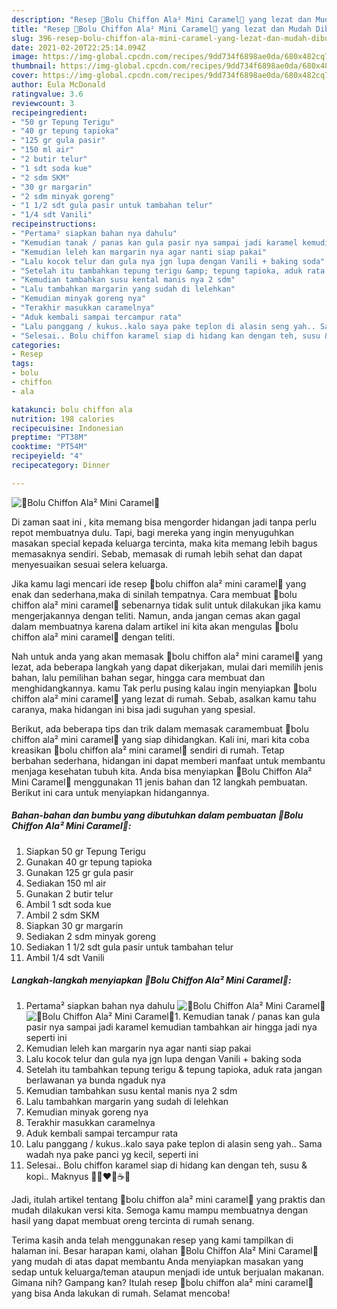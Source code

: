 ```yaml
---
description: "Resep 🍰Bolu Chiffon Ala² Mini Caramel🍰 yang lezat dan Mudah Dibuat"
title: "Resep 🍰Bolu Chiffon Ala² Mini Caramel🍰 yang lezat dan Mudah Dibuat"
slug: 396-resep-bolu-chiffon-ala-mini-caramel-yang-lezat-dan-mudah-dibuat
date: 2021-02-20T22:25:14.094Z
image: https://img-global.cpcdn.com/recipes/9dd734f6898ae0da/680x482cq70/🍰bolu-chiffon-ala-mini-caramel🍰-foto-resep-utama.jpg
thumbnail: https://img-global.cpcdn.com/recipes/9dd734f6898ae0da/680x482cq70/🍰bolu-chiffon-ala-mini-caramel🍰-foto-resep-utama.jpg
cover: https://img-global.cpcdn.com/recipes/9dd734f6898ae0da/680x482cq70/🍰bolu-chiffon-ala-mini-caramel🍰-foto-resep-utama.jpg
author: Eula McDonald
ratingvalue: 3.6
reviewcount: 3
recipeingredient:
- "50 gr Tepung Terigu"
- "40 gr tepung tapioka"
- "125 gr gula pasir"
- "150 ml air"
- "2 butir telur"
- "1 sdt soda kue"
- "2 sdm SKM"
- "30 gr margarin"
- "2 sdm minyak goreng"
- "1 1/2 sdt gula pasir untuk tambahan telur"
- "1/4 sdt Vanili"
recipeinstructions:
- "Pertama² siapkan bahan nya dahulu"
- "Kemudian tanak / panas kan gula pasir nya sampai jadi karamel kemudian tambahkan air hingga jadi nya seperti ini"
- "Kemudian leleh kan margarin nya agar nanti siap pakai"
- "Lalu kocok telur dan gula nya jgn lupa dengan Vanili + baking soda"
- "Setelah itu tambahkan tepung terigu &amp; tepung tapioka, aduk rata jangan berlawanan ya bunda ngaduk nya"
- "Kemudian tambahkan susu kental manis nya 2 sdm"
- "Lalu tambahkan margarin yang sudah di lelehkan"
- "Kemudian minyak goreng nya"
- "Terakhir masukkan caramelnya"
- "Aduk kembali sampai tercampur rata"
- "Lalu panggang / kukus..kalo saya pake teplon di alasin seng yah.. Sama wadah nya pake panci yg kecil, seperti ini"
- "Selesai.. Bolu chiffon karamel siap di hidang kan dengan teh, susu &amp; kopi.. Maknyus 👍🏻❤🍰☕🍵"
categories:
- Resep
tags:
- bolu
- chiffon
- ala

katakunci: bolu chiffon ala 
nutrition: 198 calories
recipecuisine: Indonesian
preptime: "PT38M"
cooktime: "PT54M"
recipeyield: "4"
recipecategory: Dinner

---
```



![🍰Bolu Chiffon Ala² Mini Caramel🍰](https://img-global.cpcdn.com/recipes/9dd734f6898ae0da/680x482cq70/🍰bolu-chiffon-ala-mini-caramel🍰-foto-resep-utama.jpg)

Di zaman  saat ini , kita memang bisa mengorder hidangan jadi tanpa perlu repot membuatnya dulu. Tapi, bagi mereka yang ingin menyuguhkan masakan special kepada keluarga tercinta, maka kita memang lebih bagus memasaknya sendiri. Sebab, memasak di rumah lebih sehat dan dapat menyesuaikan sesuai selera keluarga.

Jika kamu lagi mencari ide resep 🍰bolu chiffon ala² mini caramel🍰 yang enak dan sederhana,maka di sinilah tempatnya. Cara membuat 🍰bolu chiffon ala² mini caramel🍰  sebenarnya tidak sulit untuk dilakukan jika kamu mengerjakannya dengan teliti. Namun, anda jangan cemas akan gagal dalam membuatnya 
karena dalam artikel ini kita akan mengulas 🍰bolu chiffon ala² mini caramel🍰 dengan teliti.  



Nah untuk anda yang akan memasak 🍰bolu chiffon ala² mini caramel🍰 yang lezat, ada beberapa langkah yang dapat dikerjakan, mulai dari memilih jenis bahan, lalu pemilihan bahan segar, hingga cara membuat dan menghidangkannya. kamu Tak perlu pusing kalau ingin menyiapkan 🍰bolu chiffon ala² mini caramel🍰 yang lezat di rumah. Sebab, asalkan kamu  tahu caranya, maka hidangan ini bisa jadi suguhan yang spesial.

Berikut, ada beberapa tips dan trik dalam memasak caramembuat 🍰bolu chiffon ala² mini caramel🍰 yang siap dihidangkan. Kali ini, mari kita coba kreasikan 🍰bolu chiffon ala² mini caramel🍰 sendiri di rumah. Tetap berbahan sederhana, hidangan ini dapat memberi manfaat untuk membantu menjaga kesehatan tubuh kita. Anda bisa menyiapkan 🍰Bolu Chiffon Ala² Mini Caramel🍰 menggunakan 11 jenis bahan dan 12 langkah pembuatan. Berikut ini cara untuk menyiapkan hidangannya.

<!--inarticleads1-->

##### Bahan-bahan dan bumbu yang dibutuhkan dalam pembuatan 🍰Bolu Chiffon Ala² Mini Caramel🍰:

1. Siapkan 50 gr Tepung Terigu
1. Gunakan 40 gr tepung tapioka
1. Gunakan 125 gr gula pasir
1. Sediakan 150 ml air
1. Gunakan 2 butir telur
1. Ambil 1 sdt soda kue
1. Ambil 2 sdm SKM
1. Siapkan 30 gr margarin
1. Sediakan 2 sdm minyak goreng
1. Sediakan 1 1/2 sdt gula pasir untuk tambahan telur
1. Ambil 1/4 sdt Vanili




<!--inarticleads2-->

##### Langkah-langkah menyiapkan 🍰Bolu Chiffon Ala² Mini Caramel🍰:

1. Pertama² siapkan bahan nya dahulu
<img src="https://img-global.cpcdn.com/steps/16dad5a565ddcf9f/160x128cq70/🍰bolu-chiffon-ala-mini-caramel🍰-langkah-memasak-1-foto.jpg" alt="🍰Bolu Chiffon Ala² Mini Caramel🍰"><img src="https://img-global.cpcdn.com/steps/eae82088cde294bf/160x128cq70/🍰bolu-chiffon-ala-mini-caramel🍰-langkah-memasak-1-foto.jpg" alt="🍰Bolu Chiffon Ala² Mini Caramel🍰">1. Kemudian tanak / panas kan gula pasir nya sampai jadi karamel kemudian tambahkan air hingga jadi nya seperti ini
1. Kemudian leleh kan margarin nya agar nanti siap pakai
1. Lalu kocok telur dan gula nya jgn lupa dengan Vanili + baking soda
1. Setelah itu tambahkan tepung terigu &amp; tepung tapioka, aduk rata jangan berlawanan ya bunda ngaduk nya
1. Kemudian tambahkan susu kental manis nya 2 sdm
1. Lalu tambahkan margarin yang sudah di lelehkan
1. Kemudian minyak goreng nya
1. Terakhir masukkan caramelnya
1. Aduk kembali sampai tercampur rata
1. Lalu panggang / kukus..kalo saya pake teplon di alasin seng yah.. Sama wadah nya pake panci yg kecil, seperti ini
1. Selesai.. Bolu chiffon karamel siap di hidang kan dengan teh, susu &amp; kopi.. Maknyus 👍🏻❤🍰☕🍵




Jadi, itulah artikel tentang  🍰bolu chiffon ala² mini caramel🍰  yang praktis dan mudah dilakukan versi kita. Semoga kamu mampu membuatnya dengan hasil yang dapat membuat oreng tercinta di rumah senang. 

Terima kasih anda telah menggunakan resep yang kami tampilkan di halaman ini. Besar harapan kami, olahan  🍰Bolu Chiffon Ala² Mini Caramel🍰 yang mudah di atas dapat membantu Anda menyiapkan masakan yang sedap untuk keluarga/teman ataupun menjadi ide untuk berjualan makanan. Gimana nih? Gampang kan? Itulah resep 🍰bolu chiffon ala² mini caramel🍰 yang bisa Anda lakukan di rumah. Selamat mencoba!

